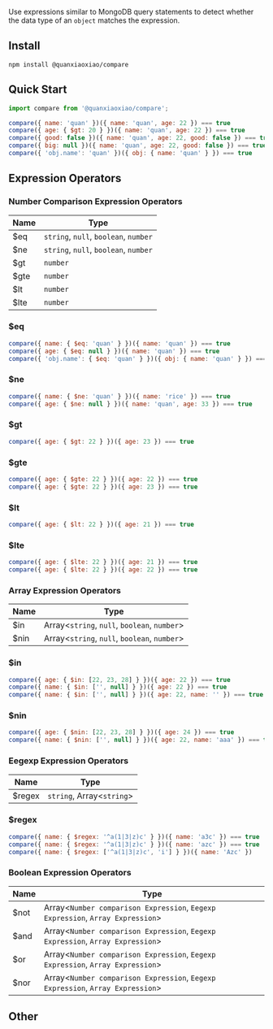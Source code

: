 Use expressions similar to MongoDB query statements to detect whether the data type of an `object` matches the expression.

## Install

```shell
npm install @quanxiaoxiao/compare
```

## Quick Start

```javascript
import compare from '@quanxiaoxiao/compare';

compare({ name: 'quan' })({ name: 'quan', age: 22 }) === true
compare({ age: { $gt: 20 } })({ name: 'quan', age: 22 }) === true
compare({ good: false })({ name: 'quan', age: 22, good: false }) === true
compare({ big: null })({ name: 'quan', age: 22, good: false }) === true
compare({ 'obj.name': 'quan' })({ obj: { name: 'quan' } }) === true
```

## Expression Operators

### Number Comparison Expression Operators

| Name | Type                                  |
| ---- | ------------------------------------- |
| $eq  | `string`, `null`, `boolean`, `number` |
| $ne  | `string`, `null`, `boolean`, `number` |
| $gt  | `number`                              |
| $gte | `number`                              |
| $lt  | `number`                              |
| $lte | `number`                              |

### $eq

```javascript
compare({ name: { $eq: 'quan' } })({ name: 'quan' }) === true
compare({ age: { $eq: null } })({ name: 'quan' }) === true
compare({ 'obj.name': { $eq: 'quan' } })({ obj: { name: 'quan' } }) === true
```

### $ne

```javascript
compare({ name: { $ne: 'quan' } })({ name: 'rice' }) === true
compare({ age: { $ne: null } })({ name: 'quan', age: 33 }) === true
```

### $gt

```javascript
compare({ age: { $gt: 22 } })({ age: 23 }) === true
```

### $gte

```javascript
compare({ age: { $gte: 22 } })({ age: 22 }) === true
compare({ age: { $gte: 22 } })({ age: 23 }) === true
```

### $lt

```javascript
compare({ age: { $lt: 22 } })({ age: 21 }) === true
```

### $lte

```javascript
compare({ age: { $lte: 22 } })({ age: 21 }) === true
compare({ age: { $lte: 22 } })({ age: 22 }) === true
```

### Array Expression Operators

| Name | Type                                         |
| ---- | -------------------------------------------- |
| $in  | Array<`string`, `null`, `boolean`, `number`> |
| $nin | Array<`string`, `null`, `boolean`, `number`> |

### $in

```javascript
compare({ age: { $in: [22, 23, 28] } })({ age: 22 }) === true
compare({ name: { $in: ['', null] } })({ age: 22 }) === true
compare({ name: { $in: ['', null] } })({ age: 22, name: '' }) === true
```

### $nin

```javascript
compare({ age: { $nin: [22, 23, 28] } })({ age: 24 }) === true
compare({ name: { $nin: ['', null] } })({ age: 22, name: 'aaa' }) === true
```

### Eegexp Expression Operators

| Name   | Type                      |
| ------ | ------------------------- |
| $regex | `string`, Array<`string`> |


### $regex


```javascript
compare({ name: { $regex: '^a(1|3|z)c' } })({ name: 'a3c' }) === true
compare({ name: { $regex: '^a(1|3|z)c' } })({ name: 'azc' }) === true
compare({ name: { $regex: ['^a(1|3|z)c', 'i'] } })({ name: 'Azc' })
```


### Boolean Expression Operators

| Name | Type                                                                           |
| ---- | ------------------------------------------------------------------------------ |
| $not | Array<`Number comparison Expression`, `Eegexp Expression`, `Array Expression`> |
| $and | Array<`Number comparison Expression`, `Eegexp Expression`, `Array Expression`> |
| $or  | Array<`Number comparison Expression`, `Eegexp Expression`, `Array Expression`> |
| $nor | Array<`Number comparison Expression`, `Eegexp Expression`, `Array Expression`> |

## Other
